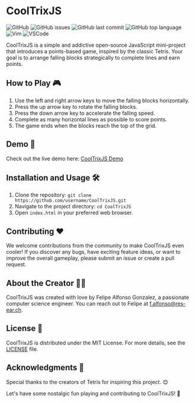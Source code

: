 # CoolTrixJS

![GitHub](https://img.shields.io/github/license/username/CoolTrixJS?style=flat-square)
![GitHub issues](https://img.shields.io/github/issues/username/CoolTrixJS?style=flat-square)
![GitHub last commit](https://img.shields.io/github/last-commit/username/CoolTrixJS?style=flat-square)
![GitHub top language](https://img.shields.io/github/languages/top/username/CoolTrixJS?style=flat-square)
![Vim](https://img.shields.io/badge/Vim-8.2-green?style=flat-square)
![VSCode](https://img.shields.io/badge/VSCode-latest-blue?style=flat-square)

CoolTrixJS is a simple and addictive open-source JavaScript mini-project that introduces a points-based game, inspired by the classic Tetris. Your goal is to arrange falling blocks strategically to complete lines and earn points.

## How to Play 🎮

1. Use the left and right arrow keys to move the falling blocks horizontally.
2. Press the up arrow key to rotate the falling blocks.
3. Press the down arrow key to accelerate the falling speed.
4. Complete as many horizontal lines as possible to score points.
5. The game ends when the blocks reach the top of the grid.

## Demo 🚀

Check out the live demo here: [CoolTrixJS Demo](https://t.ly/1U4Qw)

## Installation and Usage 🛠️

1. Clone the repository: `git clone https://github.com/username/CoolTrixJS.git`
2. Navigate to the project directory: `cd CoolTrixJS`
3. Open `index.html` in your preferred web browser.

## Contributing ❤️

We welcome contributions from the community to make CoolTrixJS even cooler! If you discover any bugs, have exciting feature ideas, or want to improve the overall gameplay, please submit an issue or create a pull request.

## About the Creator 👨‍💻

CoolTrixJS was created with love by Felipe Alfonso Gonzalez, a passionate computer science engineer. You can reach out to Felipe at f.alfonso@res-ear.ch.

## License 📄

CoolTrixJS is distributed under the MIT License. For more details, see the [LICENSE](https://github.com/username/CoolTrixJS/blob/main/LICENSE) file.

## Acknowledgments 🙌

Special thanks to the creators of Tetris for inspiring this project. 😊

Let's have some nostalgic fun playing and contributing to CoolTrixJS! 🌟
